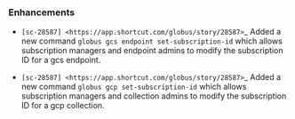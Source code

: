 
### Enhancements

* `[sc-28587] <https://app.shortcut.com/globus/story/28587>`_
  Added a new command `globus gcs endpoint set-subscription-id` which allows
  subscription managers and endpoint admins to modify the subscription ID for a
  gcs endpoint.

* `[sc-28587] <https://app.shortcut.com/globus/story/28587>`_
  Added a new command `globus gcp set-subscription-id` which allows subscription
  managers and collection admins to modify the subscription ID for a gcp collection.
